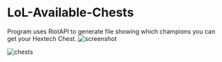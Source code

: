 # LoL-Available-Chests

Program uses RiotAPI to generate file showing which champions you can get your Hextech Chest.
![screenshot](https://user-images.githubusercontent.com/45010707/187087636-f0a475e3-70d5-4062-827a-c4a3aad1b0c5.png)

![chests](https://user-images.githubusercontent.com/45010707/187087686-a416c578-41c1-4f81-8e80-ce4ff890e4fe.png)
